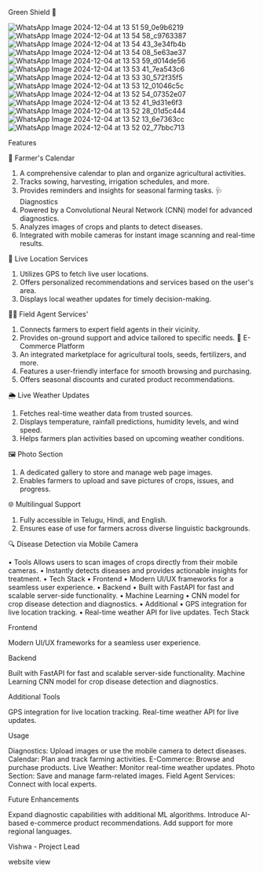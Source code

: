 Green Shield 🌱

![WhatsApp Image 2024-12-04 at 13 51 59_0e9b6219](https://github.com/user-attachments/assets/bc9dc296-f15f-4318-839f-07b69acd757e)![WhatsApp Image 2024-12-04 at 13 54 58_c9763387](https://github.com/user-attachments/assets/ce42ee19-56a8-43fc-8f35-9080e41d3451)
![WhatsApp Image 2024-12-04 at 13 54 43_3e34fb4b](https://github.com/user-attachments/assets/899dd57d-5e16-4fb1-8ceb-2ca26236aec5)
![WhatsApp Image 2024-12-04 at 13 54 08_5e63ae37](https://github.com/user-attachments/assets/0693fff3-7bd1-400b-8eb4-6e2b368cfca5)
![WhatsApp Image 2024-12-04 at 13 53 59_d014de56](https://github.com/user-attachments/assets/c709b0cd-c1a8-414e-be40-68bd81d78aeb)
![WhatsApp Image 2024-12-04 at 13 53 41_7ea543c6](https://github.com/user-attachments/assets/073bb3a2-023d-4d9e-b6db-d1d1e8ec7de3)
![WhatsApp Image 2024-12-04 at 13 53 30_572f35f5](https://github.com/user-attachments/assets/a59a1113-89f3-4e73-8ef7-cd9726c2e212)
![WhatsApp Image 2024-12-04 at 13 53 12_01046c5c](https://github.com/user-attachments/assets/333a0ab2-7004-472d-a8f0-ac49a652c124)
![WhatsApp Image 2024-12-04 at 13 52 54_07352e07](https://github.com/user-attachments/assets/6a8e33ab-0500-4249-a8e9-c65d87a71c75)
![WhatsApp Image 2024-12-04 at 13 52 41_9d31e6f3](https://github.com/user-attachments/assets/8340a19d-bb5d-4d80-87f1-497cfb948968)
![WhatsApp Image 2024-12-04 at 13 52 28_01d5c444](https://github.com/user-attachments/assets/8e07e904-3970-46c8-afe0-70a36ecac31c)
![WhatsApp Image 2024-12-04 at 13 52 13_6e7363cc](https://github.com/user-attachments/assets/c0f9c510-e22d-462c-8b70-36a5ed7ea4f9)
![WhatsApp Image 2024-12-04 at 13 52 02_77bbc713](https://github.com/user-attachments/assets/20fbde58-2d86-4bb2-b199-f6a2f28ee203)


Features

🌾 Farmer's Calendar

1.	A comprehensive calendar to plan and organize agricultural activities.
2.	Tracks sowing, harvesting, irrigation schedules, and more.
3.	Provides reminders and insights for seasonal farming tasks.
🩺 Diagnostics
1.	Powered by a Convolutional Neural Network (CNN) model for advanced diagnostics.
2.	Analyzes images of crops and plants to detect diseases.
3.	Integrated with mobile cameras for instant image scanning and real-time results.
	
📍 Live Location Services

1.	Utilizes GPS to fetch live user locations.
2.	Offers personalized recommendations and services based on the user's area.
3.	Displays local weather updates for timely decision-making.

👨‍🌾 Field Agent Services'

1.	Connects farmers to expert field agents in their vicinity.
2.	Provides on-ground support and advice tailored to specific needs.
🛒 E-Commerce Platform
1.	An integrated marketplace for agricultural tools, seeds, fertilizers, and more.
2.	Features a user-friendly interface for smooth browsing and purchasing.
3.	Offers seasonal discounts and curated product recommendations.

🌦️ Live Weather Updates

1.	Fetches real-time weather data from trusted sources.
2.	Displays temperature, rainfall predictions, humidity levels, and wind speed.
3.	Helps farmers plan activities based on upcoming weather conditions.

🖼️ Photo Section

1.	A dedicated gallery to store and manage web page images.
2.	Enables farmers to upload and save pictures of crops, issues, and progress.

🌐 Multilingual Support

1.	Fully accessible in Telugu, Hindi, and English.
2.	Ensures ease of use for farmers across diverse linguistic backgrounds.

🔍 Disease Detection via Mobile Camera

•	Tools Allows users to scan images of crops directly from their mobile cameras.
•	Instantly detects diseases and provides actionable insights for treatment.
•	Tech Stack
•	Frontend
•	Modern UI/UX frameworks for a seamless user experience.
•	Backend
•	Built with FastAPI for fast and scalable server-side functionality.
•	Machine Learning
•	CNN model for crop disease detection and diagnostics.
•	Additional
•	GPS integration for live location tracking.
•	Real-time weather API for live updates.
Tech Stack

Frontend

Modern UI/UX frameworks for a seamless user experience.

Backend

Built with FastAPI for fast and scalable server-side functionality.
Machine Learning
CNN model for crop disease detection and diagnostics.

Additional Tools

GPS integration for live location tracking.
Real-time weather API for live updates.

Usage

Diagnostics: Upload images or use the mobile camera to detect diseases.
Calendar: Plan and track farming activities.
E-Commerce: Browse and purchase products.
Live Weather: Monitor real-time weather updates.
Photo Section: Save and manage farm-related images.
Field Agent Services: Connect with local experts.

Future Enhancements

Expand diagnostic capabilities with additional ML algorithms.
Introduce AI-based e-commerce product recommendations.
Add support for more regional languages.




Vishwa - Project Lead

website view 
